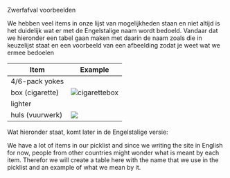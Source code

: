 Zwerfafval voorbeelden

We hebben veel items in onze lijst van mogelijkheden staan en niet altijd is het duidelijk wat er met de Engelstalige naam wordt bedoeld.
Vandaar dat we hieronder een tabel gaan maken met daarin de naam zoals die in keuzelijst staat en een voorbeeld van een afbeelding zodat je weet wat we ermee bedoelen

|Item|Example|
|-----------|-----------|
|4/6-pack yokes||
|box (cigarette)|![cigarettebox](assets/images/examples/cigarettebox.jpg)|
|lighter||
|huls (vuurwerk)|![](assets/images/examples/huls-vuurwerk.jpg)|

Wat hieronder staat, komt later in de Engelstalige versie:

We have a lot of items in our picklist and since we writing the site in English for now, people from other countries might wonder what is meant by each item.
Therefor we will create a table here with the name that we use in the picklist and an example of what we mean by it.
